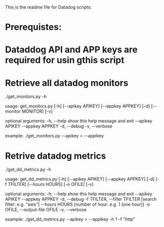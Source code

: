 This is the readme file for Datadog scripts:

# Prerequistes:
#
# Dataddog API and APP keys are required for usin gthis script

# Retrieve all datadog monitors

./get_monitors.py -h

usage: get_monitors.py [-h] [--apikey APIKEY] [--appkey APPKEY] [-d]
                       [--monitor MONITOR] [-v]

optional arguments:
  -h, --help         show this help message and exit
  --apikey APIKEY
  --appkey APPKEY
  -d, --debug
  -v, --verbose

example: ./get_monitors.py --apikey ><aip key value> --applkey <app key value>

# Retrive datadog metrics

./get_dd_metrics.py -h

usage: get_dd_metrics.py [-h] [--apikey APIKEY] [--appkey APPKEY] [-d]
                         [-f TFILTER] [--hours HOURS] [-o OFILE] [-v]

optional arguments:
  -h, --help            show this help message and exit
  --apikey APIKEY
  --appkey APPKEY
  -d, --debug
  -f TFILTER, --filter TFILTER [search filter: e.g. "aws"]
  --hours HOURS [number of hour: e.g. 1 (one hour)]
  -o OFILE, --output-file OFILE
  -v, --verbose

example: ./get_dd_metrics.py --apikey ><aip key value> --applkey <app key value> -h 1 -f "http"
